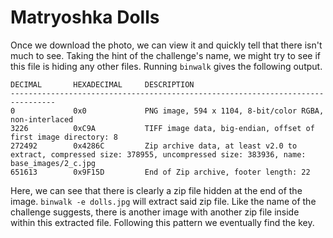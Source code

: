 # Matryoshka Dolls

Once we download the photo, we can view it and quickly tell that there isn't much to see. Taking the hint of the challenge's name, we might try to see if this file is hiding any other files. Running `binwalk` gives the following output.

```
DECIMAL       HEXADECIMAL     DESCRIPTION
--------------------------------------------------------------------------------
0             0x0             PNG image, 594 x 1104, 8-bit/color RGBA, non-interlaced
3226          0xC9A           TIFF image data, big-endian, offset of first image directory: 8
272492        0x4286C         Zip archive data, at least v2.0 to extract, compressed size: 378955, uncompressed size: 383936, name: base_images/2_c.jpg
651613        0x9F15D         End of Zip archive, footer length: 22
```

Here, we can see that there is clearly a zip file hidden at the end of the image. `binwalk -e dolls.jpg` will extract said zip file. Like the name of the challenge suggests, there is another image with another zip file inside within this extracted file. Following this pattern we eventually find the key.
